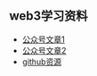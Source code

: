 ## web3学习资料

- [公众号文章1](https://mp.weixin.qq.com/s/YH-GDD_45xumXsdJj_G_cQ)
- [公众号文章2](https://mp.weixin.qq.com/s/EQHw7GqkZ9MpjSN-eMdhRA)
- [github资源](https://github.com/stars/guo-yu/lists/dapp-best-practice-stack)